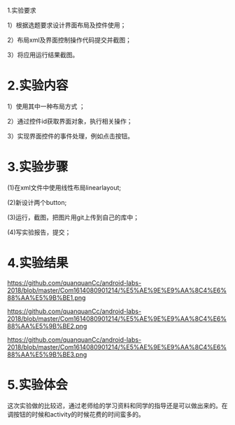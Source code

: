 1.实验要求  

1）根据选题要求设计界面布局及控件使用；

2）布局xml及界面控制操作代码提交并截图； 

3）将应用运行结果截图。    
# 2.实验内容  

1）使用其中一种布局方式 ；   

2）通过控件id获取界面对象，执行相关操作；  

3）实现界面控件的事件处理，例如点击按钮。  

# 3.实验步骤  

(1)在xml文件中使用线性布局linearlayout;

(2)新设计两个button;

(3)运行，截图，把图片用git上传到自己的库中；

(4)写实验报告，提交；
# 4.实验结果  
https://github.com/quanquanCc/android-labs-2018/blob/master/Com1614080901214/%E5%AE%9E%E9%AA%8C4%E6%88%AA%E5%9B%BE1.png

https://github.com/quanquanCc/android-labs-2018/blob/master/Com1614080901214/%E5%AE%9E%E9%AA%8C4%E6%88%AA%E5%9B%BE2.png

https://github.com/quanquanCc/android-labs-2018/blob/master/Com1614080901214/%E5%AE%9E%E9%AA%8C4%E6%88%AA%E5%9B%BE3.png
# 5.实验体会
 这次实验做的比较迟，通过老师给的学习资料和同学的指导还是可以做出来的。在调按钮的时候和activity的时候花费的时间蛮多的。
